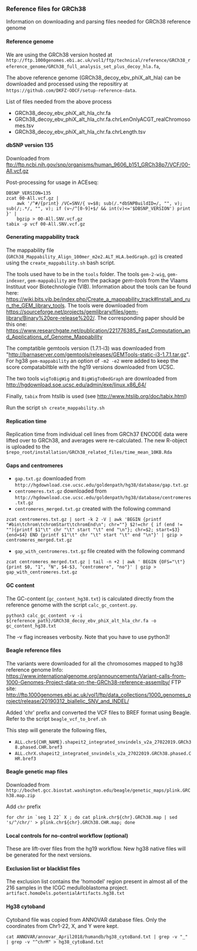 ### Reference files for GRCh38

Information on downloading and parsing files needed for GRCh38 reference genome


#### Reference genome

We are using the GRCh38 version hosted at `http://ftp.1000genomes.ebi.ac.uk/vol1/ftp/technical/reference/GRCh38_reference_genome/GRCh38_full_analysis_set_plus_decoy_hla.fa`,

The above reference genome (GRCh38_decoy_ebv_phiX_alt_hla) can be downloaded and processed using the repositiry at `https://github.com/DKFZ-ODCF/setup-reference-data`.

List of files needed from the above process
- GRCh38_decoy_ebv_phiX_alt_hla_chr.fa
- GRCh38_decoy_ebv_phiX_alt_hla_chr.fa.chrLenOnlyACGT_realChromosomes.tsv
- GRCh38_decoy_ebv_phiX_alt_hla_chr.fa.chrLength.tsv


#### dbSNP version 135

Downloaded from ftp://ftp.ncbi.nih.gov/snp/organisms/human_9606_b151_GRCh38p7/VCF/00-All.vcf.gz

Post-processing for usage in ACEseq:
```
DBSNP_VERSION=135
zcat 00-All.vcf.gz |
    awk '/^#/{print} /VC=SNV/{ v=$8; sub(/.*dbSNPBuildID=/, "", v); sub(/;.*/, "", v); if (v~/^[0-9]+$/ && int(v)<='$DBSNP_VERSION') print }' |
    bgzip > 00-All.SNV.vcf.gz
tabix -p vcf 00-All.SNV.vcf.gz
```

#### Generating mappability track
The mappability file (`GRCh38_Mappability_Align_100mer_m2e2.ALT_HLA.bedGraph.gz`) is created using the `create_mappability.sh` bash script.

The tools used have to be in the `tools` folder. The tools `gem-2-wig`, `gem-indexer`, `gem-mappability` are from the package *gem-tools* from the Vlaams Instituut voor Biotechnologie (VIB).
Information about the tools can be found here: https://wiki.bits.vib.be/index.php/Create_a_mappability_track#Install_and_run_the_GEM_library_tools. The tools were downloaded from https://sourceforge.net/projects/gemlibrary/files/gem-library/Binary%20pre-release%202/. The corresponding paper should be this one: https://www.researchgate.net/publication/221776385_Fast_Computation_and_Applications_of_Genome_Mappability

The comptatible gemtools version (1.7.1-i3) was downloaded from "http://barnaserver.com/gemtools/releases/GEMTools-static-i3-1.7.1.tar.gz".
For hg38 `gem-mappability` an option of `-m2 -e2` were added to keep the score compatabiltble with the hg19 versions downloaded from UCSC.

The two tools `wigToBigWig` and `BigWigToBedGraph` are downloaded from http://hgdownload.soe.ucsc.edu/admin/exe/linux.x86_64/

Finally, `tabix` from htslib is used (see http://www.htslib.org/doc/tabix.html)

Run the script `sh create_mappability.sh`


#### Replication time
Replication time from individual cell lines from GRCh37 ENCODE data were lifted over to GRCh38, and averages were re-calculated.
The new R-object is uploaded to the `$repo_root/installation/GRCh38_related_files/time_mean_10KB.Rda`


#### Gaps and centromeres
- `gap.txt.gz` downloaded from `http://hgdownload.cse.ucsc.edu/goldenpath/hg38/database/gap.txt.gz`
- `centromeres.txt.gz` downloaded from `http://hgdownload.cse.ucsc.edu/goldenpath/hg38/database/centromeres.txt.gz`
- `centromeres_merged.txt.gz` created with the following command
``` 
zcat centromeres.txt.gz | sort -k 2 -V | awk 'BEGIN {printf "#bin\tchrom\tchromStart\tchromEnd\n"; chr=""} $2!=chr { if (end != ""){printf $1"\t" chr "\t" start "\t" end "\n"}; chr=$2; start=$3} {end=$4} END {printf $1"\t" chr "\t" start "\t" end "\n"}' | gzip > centromeres_merged.txt.gz
```
- `gap_with_centromeres.txt.gz` file created with the following command 
```
zcat centromeres_merged.txt.gz | tail -n +2 | awk ' BEGIN {OFS="\t"} {print $0, "1", "N", $4-$3, "centromere", "no"}' | gzip > gap_with_centromeres.txt.gz
```


#### GC content
The GC-content (`gc_content_hg38.txt`) is calculated directly from the reference genome with the script `calc_gc_content.py`.
```
python3 calc_gc_content -v -i ${reference_path}/GRCh38_decoy_ebv_phiX_alt_hla_chr.fa -o gc_content_hg38.txt
```
The -v flag increases verbosity. Note that you have to use python3!


#### Beagle reference files
The variants were downloaded for all the chromosomes mapped to hg38 reference genome
Info: https://www.internationalgenome.org/announcements/Variant-calls-from-1000-Genomes-Project-data-on-the-GRCh38-reference-assemlby/
FTP site: http://ftp.1000genomes.ebi.ac.uk/vol1/ftp/data_collections/1000_genomes_project/release/20190312_biallelic_SNV_and_INDEL/

Added 'chr' prefix and converted the VCF files to BREF format using Beagle. Refer to the script `beagle_vcf_to_bref.sh`

This step will generate the following files,
- `ALL.chr${CHR_NAME}.shapeit2_integrated_snvindels_v2a_27022019.GRCh38.phased.CHR.bref3`
- `ALL.chrX.shapeit2_integrated_snvindels_v2a_27022019.GRCh38.phased.CHR.bref3`


#### Beagle genetic map files
Downloaded from `http://bochet.gcc.biostat.washington.edu/beagle/genetic_maps/plink.GRCh38.map.zip`

Add `chr` prefix

```
for chr in `seq 1 22` X ; do cat plink.chr${chr}.GRCh38.map | sed 's/^/chr/' > plink.chr${chr}.GRCh38.CHR.map; done
```


#### Local controls for no-control workflow (optional)
These are lift-over files from the hg19 workflow. New hg38 native files will be generated for the next versions.


#### Exclusion list or blacklist files
The exclusion list contains the 'homodel' region present in almost all of the 216 samples in the ICGC medulloblastoma project.
`artifact.homoDels.potentialArtifacts.hg38.txt`

#### Hg38 cytoband
Cytoband file was copied from ANNOVAR database files. Only the coordinates from Chr1-22, X, and Y were kept.
```
cat ANNOVAR/annovar_April2018/humandb/hg38_cytoBand.txt | grep -v "_" | grep -v "^chrM" > hg38_cytoBand.txt
```